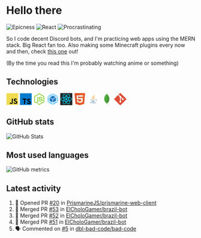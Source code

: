 # Hello there

![Epicness](https://img.shields.io/badge/Epicness-69%25-brightgreen)
![React](https://img.shields.io/badge/React-good-blue)
![Procrastinating](https://img.shields.io/badge/Procrastinating-always-red)

So I code decent Discord bots, and I'm practicing web apps using the MERN stack. Big React fan too.
Also making some Minecraft plugins every now and then, check [this one][userlogin] out!

(By the time you read this I'm probably watching anime or something)

## Technologies

![JavaScript][javascript]
![TypeScript][typescript]
![Node.js][node]
![Webpack][webpack]
![React][react]
![HTML][html]
![Java][java]
![MongoDB][mongodb]
![Git][git]

## GitHub stats

![GitHub Stats](https://github-readme-stats.vercel.app/api?username=ElCholoGamer&theme=tokyonight)

## Most used languages

![GitHub metrics](https://metrics.lecoq.io/ElCholoGamer?template=terminal&base.header=0&base.activity=0&base.community=0&base.repositories=0&base.metadata=0&languages=1)

## Latest activity

<!--START_SECTION:activity-->

1. 💪 Opened PR [#20](https://github.com/PrismarineJS/prismarine-web-client/pull/20) in [PrismarineJS/prismarine-web-client](https://github.com/PrismarineJS/prismarine-web-client)
2. 🎉 Merged PR [#53](https://github.com/ElCholoGamer/brazil-bot/pull/53) in [ElCholoGamer/brazil-bot](https://github.com/ElCholoGamer/brazil-bot)
3. 🎉 Merged PR [#52](https://github.com/ElCholoGamer/brazil-bot/pull/52) in [ElCholoGamer/brazil-bot](https://github.com/ElCholoGamer/brazil-bot)
4. 🎉 Merged PR [#51](https://github.com/ElCholoGamer/brazil-bot/pull/51) in [ElCholoGamer/brazil-bot](https://github.com/ElCholoGamer/brazil-bot)
5. 🗣 Commented on [#5](https://github.com/dbl-bad-code/bad-code/issues/5) in [dbl-bad-code/bad-code](https://github.com/dbl-bad-code/bad-code)
<!--END_SECTION:activity-->

[userlogin]: https://www.spigotmc.org/resources/userlogin.80669/
[javascript]: https://raw.githubusercontent.com/ElCholoGamer/ElCholoGamer/master/icons/javascript.png
[typescript]: https://raw.githubusercontent.com/ElCholoGamer/ElCholoGamer/master/icons/typescript.png
[java]: https://raw.githubusercontent.com/ElCholoGamer/ElCholoGamer/master/icons/java.png
[node]: https://raw.githubusercontent.com/ElCholoGamer/ElCholoGamer/master/icons/node.png
[react]: https://raw.githubusercontent.com/ElCholoGamer/ElCholoGamer/master/icons/react.png
[webpack]: https://raw.githubusercontent.com/ElCholoGamer/ElCholoGamer/master/icons/webpack.png
[html]: https://raw.githubusercontent.com/ElCholoGamer/ElCholoGamer/master/icons/html.png
[git]: https://raw.githubusercontent.com/ElCholoGamer/ElCholoGamer/master/icons/git.png
[mongodb]: https://raw.githubusercontent.com/ElCholoGamer/ElCholoGamer/master/icons/mongodb.png
